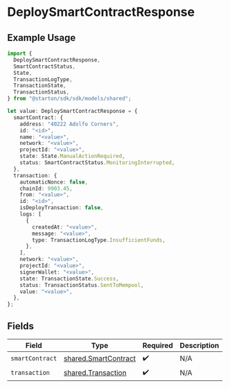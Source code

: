 # DeploySmartContractResponse

## Example Usage

```typescript
import {
  DeploySmartContractResponse,
  SmartContractStatus,
  State,
  TransactionLogType,
  TransactionState,
  TransactionStatus,
} from "@starton/sdk/sdk/models/shared";

let value: DeploySmartContractResponse = {
  smartContract: {
    address: "40222 Adolfo Corners",
    id: "<id>",
    name: "<value>",
    network: "<value>",
    projectId: "<value>",
    state: State.ManualActionRequired,
    status: SmartContractStatus.MonitoringInterrupted,
  },
  transaction: {
    automaticNonce: false,
    chainId: 9903.45,
    from: "<value>",
    id: "<id>",
    isDeployTransaction: false,
    logs: [
      {
        createdAt: "<value>",
        message: "<value>",
        type: TransactionLogType.InsufficientFunds,
      },
    ],
    network: "<value>",
    projectId: "<value>",
    signerWallet: "<value>",
    state: TransactionState.Success,
    status: TransactionStatus.SentToMempool,
    value: "<value>",
  },
};
```

## Fields

| Field                                                               | Type                                                                | Required                                                            | Description                                                         |
| ------------------------------------------------------------------- | ------------------------------------------------------------------- | ------------------------------------------------------------------- | ------------------------------------------------------------------- |
| `smartContract`                                                     | [shared.SmartContract](../../../sdk/models/shared/smartcontract.md) | :heavy_check_mark:                                                  | N/A                                                                 |
| `transaction`                                                       | [shared.Transaction](../../../sdk/models/shared/transaction.md)     | :heavy_check_mark:                                                  | N/A                                                                 |